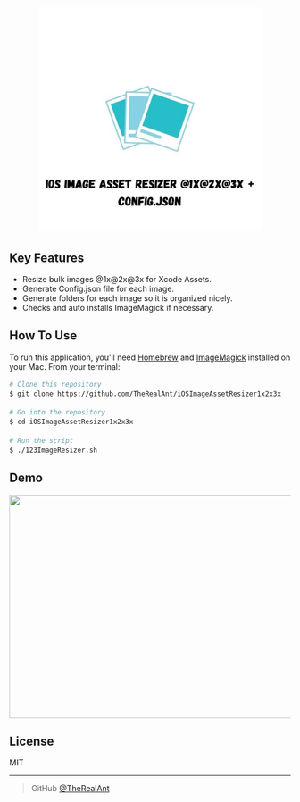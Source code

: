 <h1 align="center">
  <br>
  <a href="https://github.com/TheRealAnt/iOSImageAssetResizer1x2x3x"><img src="https://github.com/TheRealAnt/iOSImageAssetResizer1x2x3x/blob/main/img/logo.jpg" alt="logo" width="400"></a>
  <br>
</h1>

## Key Features

* Resize bulk images @1x@2x@3x for Xcode Assets.
* Generate Config.json file for each image.
* Generate folders for each image so it is organized nicely.
* Checks and auto installs ImageMagick if necessary.

## How To Use

To run this application, you'll need [Homebrew](https://brew.sh/) and [ImageMagick](https://imagemagick.org/script/download.php) installed on your Mac. From your terminal:

```bash
# Clone this repository
$ git clone https://github.com/TheRealAnt/iOSImageAssetResizer1x2x3x

# Go into the repository
$ cd iOSImageAssetResizer1x2x3x

# Run the script
$ ./123ImageResizer.sh
```
## Demo

<img align="center" src="https://github.com/TheRealAnt/iOSImageAssetResizer1x2x3x/blob/main/img/demo.gif" width="1000" height="400" />

## License

MIT

---

> GitHub [@TheRealAnt](https://github.com/TheRealAnt)
